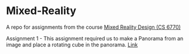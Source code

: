 # Mixed-Reality
A repo for assignments from the course <a href="http://ael.gatech.edu/mrdesignclass/syllabus/" target="_blank">Mixed Reality Design (CS 6770)</a>

Assignment 1 -
This assignment required us to make a Panorama from an image and place a rotating cube in the panorama. <a href="http://pranavkundra.github.io/Mixed-Reality" target="_blank">Link</a>
